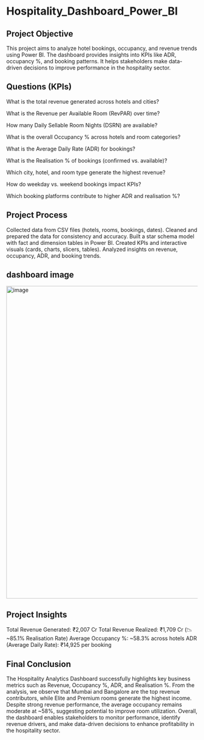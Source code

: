 # Hospitality_Dashboard_Power_BI
## Project Objective
This project aims to analyze hotel bookings, occupancy, and revenue trends using Power BI.
The dashboard provides insights into KPIs like ADR, occupancy %, and booking patterns.
It helps stakeholders make data-driven decisions to improve performance in the hospitality sector.

## Questions (KPIs)
What is the total revenue generated across hotels and cities?

What is the Revenue per Available Room (RevPAR) over time?

How many Daily Sellable Room Nights (DSRN) are available?

What is the overall Occupancy % across hotels and room categories?

What is the Average Daily Rate (ADR) for bookings?

What is the Realisation % of bookings (confirmed vs. available)?

Which city, hotel, and room type generate the highest revenue?

How do weekday vs. weekend bookings impact KPIs?

Which booking platforms contribute to higher ADR and realisation %?

## Project Process
Collected data from CSV files (hotels, rooms, bookings, dates).
Cleaned and prepared the data for consistency and accuracy.
Built a star schema model with fact and dimension tables in Power BI.
Created KPIs and interactive visuals (cards, charts, slicers, tables).
Analyzed insights on revenue, occupancy, ADR, and booking trends.

## dashboard image
<img width="1471" height="821" alt="image" src="https://github.com/user-attachments/assets/d7d07d0c-56fa-48c5-b8f1-1af86bd6d4ad" />

## Project Insights

Total Revenue Generated: ₹2,007 Cr
Total Revenue Realized: ₹1,709 Cr (📉 ~85.1% Realisation Rate)
Average Occupancy %: ~58.3% across hotels
ADR (Average Daily Rate): ₹14,925 per booking

## Final Conclusion

The Hospitality Analytics Dashboard successfully highlights key business metrics such as Revenue, Occupancy %, ADR, and Realisation %.
From the analysis, we observe that Mumbai and Bangalore are the top revenue contributors, while Elite and Premium rooms generate the highest income. 
Despite strong revenue performance, the average occupancy remains moderate at ~58%, suggesting potential to improve room utilization.
Overall, the dashboard enables stakeholders to monitor performance, identify revenue drivers, and make data-driven decisions to enhance profitability in the hospitality sector.
